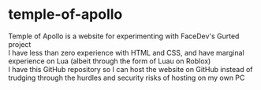 # temple-of-apollo
Temple of Apollo is a website for experimenting with FaceDev's Gurted project <br/>
I have less than zero experience with HTML and CSS, and have marginal experience on Lua (albeit through the form of Luau on Roblox) <br/>
I have this GitHub repository so I can host the website on GitHub instead of trudging through the hurdles and security risks of hosting on my own PC
